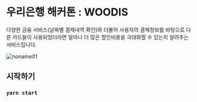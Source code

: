 # 우리은행 해커톤 : WOODIS

다양한 금융 서비스(날짜별 결제내역 확인)와 더불어 사용자의 결제정보를 바탕으로 다른 카드들이 사용되었더라면 얼마나 더 많은 할인비용을 극대화할 수 있는지 알려주는 서비스입니다.  

![noname01](https://user-images.githubusercontent.com/39179946/146899199-771773c7-a4f0-4c0d-9199-2bffa3ce1e32.jpg)


## 시작하기

### `yarn start`
